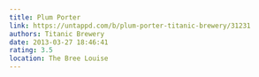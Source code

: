 ```yaml
---
title: Plum Porter
link: https://untappd.com/b/plum-porter-titanic-brewery/31231
authors: Titanic Brewery
date: 2013-03-27 18:46:41
rating: 3.5
location: The Bree Louise
---
```

